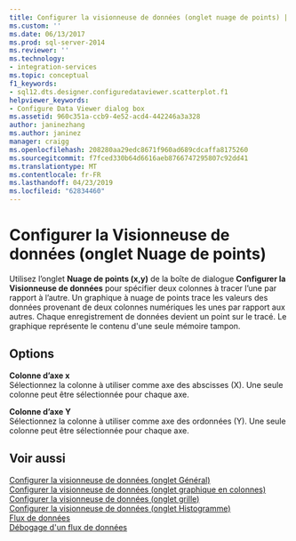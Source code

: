 ```yaml
---
title: Configurer la visionneuse de données (onglet nuage de points) | Microsoft Docs
ms.custom: ''
ms.date: 06/13/2017
ms.prod: sql-server-2014
ms.reviewer: ''
ms.technology:
- integration-services
ms.topic: conceptual
f1_keywords:
- sql12.dts.designer.configuredataviewer.scatterplot.f1
helpviewer_keywords:
- Configure Data Viewer dialog box
ms.assetid: 960c351a-ccb9-4e52-acd4-442246a3a328
author: janinezhang
ms.author: janinez
manager: craigg
ms.openlocfilehash: 208280aa29edc8671f960ad689cdcaffa8175260
ms.sourcegitcommit: f7fced330b64d6616aeb8766747295807c92dd41
ms.translationtype: MT
ms.contentlocale: fr-FR
ms.lasthandoff: 04/23/2019
ms.locfileid: "62834460"
---
```

# <a name="configure-data-viewer-scatter-plot-tab"></a>Configurer la Visionneuse de données (onglet Nuage de points)
  Utilisez l’onglet **Nuage de points (x,y)** de la boîte de dialogue **Configurer la Visionneuse de données** pour spécifier deux colonnes à tracer l’une par rapport à l’autre. Un graphique à nuage de points trace les valeurs des données provenant de deux colonnes numériques les unes par rapport aux autres. Chaque enregistrement de données devient un point sur le tracé. Le graphique représente le contenu d'une seule mémoire tampon.  
  
## <a name="options"></a>Options  
 **Colonne d’axe x**  
 Sélectionnez la colonne à utiliser comme axe des abscisses (X). Une seule colonne peut être sélectionnée pour chaque axe.  
  
 **Colonne d’axe Y**  
 Sélectionnez la colonne à utiliser comme axe des ordonnées (Y). Une seule colonne peut être sélectionnée pour chaque axe.  
  
## <a name="see-also"></a>Voir aussi  
 [Configurer la visionneuse de données &#40;onglet Général&#41;](../../2014/integration-services/configure-data-viewer-general-tab.md)   
 [Configurer la visionneuse de données &#40;onglet graphique en colonnes&#41;](../../2014/integration-services/configure-data-viewer-column-chart-tab.md)   
 [Configurer la visionneuse de données &#40;onglet grille&#41;](../../2014/integration-services/configure-data-viewer-grid-tab.md)   
 [Configurer la visionneuse de données &#40;onglet Histogramme&#41;](../../2014/integration-services/configure-data-viewer-histogram-tab.md)   
 [Flux de données](data-flow/data-flow.md)   
 [Débogage d'un flux de données](troubleshooting/debugging-data-flow.md)  
  
  
